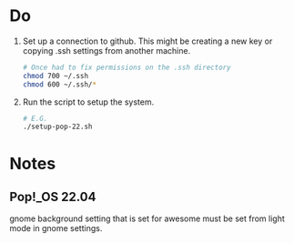 # Do

1. Set up a connection to github. 
    This might be creating a new key or copying .ssh settings from another machine. 
    ``` bash
    # Once had to fix permissions on the .ssh directory
    chmod 700 ~/.ssh
    chmod 600 ~/.ssh/*
    ```

2. Run the script to setup the system.
    ``` bash
    # E.G.
    ./setup-pop-22.sh
    ```


# Notes

## Pop!_OS 22.04
gnome background setting that is set for awesome must be set from light mode in gnome settings.




